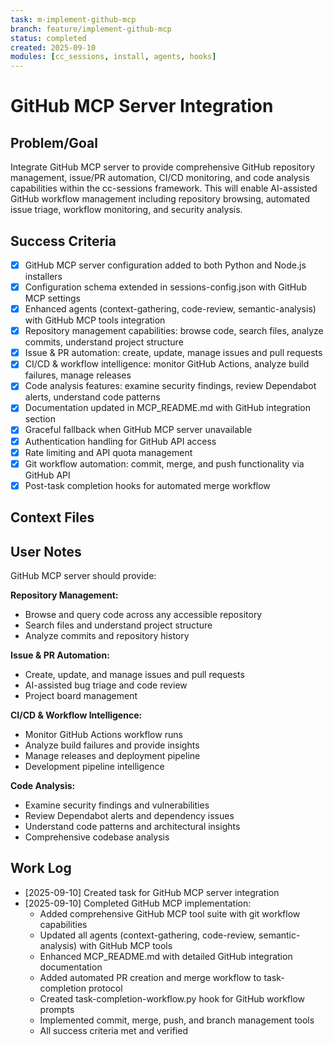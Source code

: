 ```yaml
---
task: m-implement-github-mcp
branch: feature/implement-github-mcp
status: completed
created: 2025-09-10
modules: [cc_sessions, install, agents, hooks]
---
```


# GitHub MCP Server Integration

## Problem/Goal
Integrate GitHub MCP server to provide comprehensive GitHub repository management, issue/PR automation, CI/CD monitoring, and code analysis capabilities within the cc-sessions framework. This will enable AI-assisted GitHub workflow management including repository browsing, automated issue triage, workflow monitoring, and security analysis.

## Success Criteria
- [x] GitHub MCP server configuration added to both Python and Node.js installers
- [x] Configuration schema extended in sessions-config.json with GitHub MCP settings
- [x] Enhanced agents (context-gathering, code-review, semantic-analysis) with GitHub MCP tools integration
- [x] Repository management capabilities: browse code, search files, analyze commits, understand project structure
- [x] Issue & PR automation: create, update, manage issues and pull requests
- [x] CI/CD & workflow intelligence: monitor GitHub Actions, analyze build failures, manage releases
- [x] Code analysis features: examine security findings, review Dependabot alerts, understand code patterns
- [x] Documentation updated in MCP_README.md with GitHub integration section
- [x] Graceful fallback when GitHub MCP server unavailable
- [x] Authentication handling for GitHub API access
- [x] Rate limiting and API quota management
- [x] Git workflow automation: commit, merge, and push functionality via GitHub API
- [x] Post-task completion hooks for automated merge workflow

## Context Files
<!-- Added by context-gathering agent or manually -->

## User Notes
GitHub MCP server should provide:

**Repository Management:**
- Browse and query code across any accessible repository
- Search files and understand project structure  
- Analyze commits and repository history

**Issue & PR Automation:**
- Create, update, and manage issues and pull requests
- AI-assisted bug triage and code review
- Project board management

**CI/CD & Workflow Intelligence:**
- Monitor GitHub Actions workflow runs
- Analyze build failures and provide insights
- Manage releases and deployment pipeline
- Development pipeline intelligence

**Code Analysis:**
- Examine security findings and vulnerabilities
- Review Dependabot alerts and dependency issues
- Understand code patterns and architectural insights
- Comprehensive codebase analysis

## Work Log
<!-- Updated as work progresses -->
- [2025-09-10] Created task for GitHub MCP server integration
- [2025-09-10] Completed GitHub MCP implementation:
  - Added comprehensive GitHub MCP tool suite with git workflow capabilities
  - Updated all agents (context-gathering, code-review, semantic-analysis) with GitHub MCP tools
  - Enhanced MCP_README.md with detailed GitHub integration documentation
  - Added automated PR creation and merge workflow to task-completion protocol
  - Created task-completion-workflow.py hook for GitHub workflow prompts
  - Implemented commit, merge, push, and branch management tools
  - All success criteria met and verified
